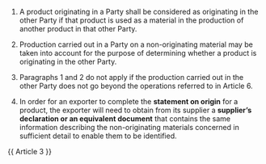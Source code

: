 <!--### Cumulation of origin
//-->
1. A product originating in a Party shall be considered as originating in the other Party if that product is used as a material in the production of another product in that other Party.

2. Production carried out in a Party on a non-originating material may be taken into account for the purpose of determining whether a product is originating in the other Party.

3. Paragraphs 1 and 2 do not apply if the production carried out in the other Party does not go beyond the operations referred to in Article 6.

4. In order for an exporter to complete the **statement on origin** for a product, the exporter will need to obtain from its supplier a **supplier’s declaration or an equivalent document** that contains the same information describing the non-originating materials concerned in sufficient detail to enable them to be identified.

{{ Article 3 }}
